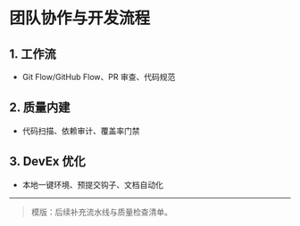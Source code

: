 ﻿# 团队协作与开发流程

## 1. 工作流

- Git Flow/GitHub Flow、PR 审查、代码规范

## 2. 质量内建

- 代码扫描、依赖审计、覆盖率门禁

## 3. DevEx 优化

- 本地一键环境、预提交钩子、文档自动化

---

> 模版：后续补充流水线与质量检查清单。
